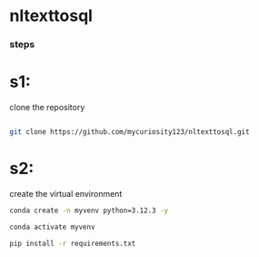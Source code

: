 # nltexttosql

### steps

# s1:

clone the repository

```bash

git clone https://github.com/mycuriosity123/nltexttosql.git
```

# s2:

create the virtual environment

```bash
conda create -n myvenv python=3.12.3 -y
```

```bash
conda activate myvenv
```

```bash
pip install -r requirements.txt
```





